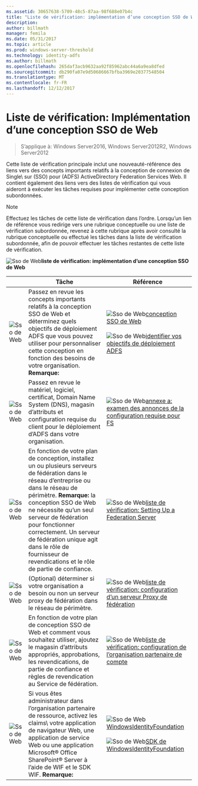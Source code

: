 ```yaml
---
ms.assetid: 30657638-5709-48c5-87aa-98f688e07b4c
title: "Liste de vérification: implémentation d’une conception SSO de Web"
description: 
author: billmath
manager: femila
ms.date: 05/31/2017
ms.topic: article
ms.prod: windows-server-threshold
ms.technology: identity-adfs
ms.author: billmath
ms.openlocfilehash: 265daf3acb9632aa92f85962abc44a6a9ea8dfed
ms.sourcegitcommit: db290fa07e9d50686667bfba3969e20377548504
ms.translationtype: MT
ms.contentlocale: fr-FR
ms.lasthandoff: 12/12/2017
---
```

# <a name="checklist-implementing-a-web-sso-design"></a>Liste de vérification: Implémentation d’une conception SSO de Web

>S’applique à: Windows Server2016, Windows Server2012R2, Windows Server2012

Cette liste de vérification principale inclut une nouveauté-référence des liens vers des concepts importants relatifs à la conception de connexion de Single\ sur \(SSO\) pour \(ADFS\) ActiveDirectory Federation Services Web. Il contient également des liens vers des listes de vérification qui vous aideront à exécuter les tâches requises pour implémenter cette conception subordonnées.  
  
> [!NOTE]  
> Effectuez les tâches de cette liste de vérification dans l’ordre. Lorsqu’un lien de référence vous redirige vers une rubrique conceptuelle ou une liste de vérification subordonnée, revenez à cette rubrique après avoir consulté la rubrique conceptuelle ou effectué les tâches dans la liste de vérification subordonnée, afin de pouvoir effectuer les tâches restantes de cette liste de vérification.  
  
![Sso de Web](media/2b05dce3-938f-4168-9b8f-1f4398cbdb9b.gif)**liste de vérification: implémentation d’une conception SSO de Web**  
  
||Tâche|Référence|  
|-|--------|-------------|  
|![Sso de Web](media/icon_checkboxo.gif)|Passez en revue les concepts importants relatifs à la conception SSO de Web et déterminez quels objectifs de déploiement ADFS que vous pouvez utiliser pour personnaliser cette conception en fonction des besoins de votre organisation. **Remarque:**|![Sso de Web](media/faa393df-4856-4431-9eda-4f4e5be72a90.gif)[conception SSO de Web](https://technet.microsoft.com/library/dd807033.aspx)<br /><br />![Sso de Web](media/faa393df-4856-4431-9eda-4f4e5be72a90.gif)[identifier vos objectifs de déploiement ADFS](https://technet.microsoft.com/library/dd807053.aspx)|  
|![Sso de Web](media/icon_checkboxo.gif)|Passez en revue le matériel, logiciel, certificat, Domain Name System \(DNS\), magasin d’attributs et configuration requise du client pour le déploiement d’ADFS dans votre organisation.|![Sso de Web](media/faa393df-4856-4431-9eda-4f4e5be72a90.gif)[annexe a: examen des annonces de la configuration requise pour FS](https://technet.microsoft.com/library/ff678034.aspx)|  
|![Sso de Web](media/icon_checkboxo.gif)|En fonction de votre plan de conception, installez un ou plusieurs serveurs de fédération dans le réseau d’entreprise ou dans le réseau de périmètre. **Remarque:** la conception SSO de Web ne nécessite qu’un seul serveur de fédération pour fonctionner correctement. Un serveur de fédération unique agit dans le rôle de fournisseur de revendications et le rôle de partie de confiance.|![Sso de Web](media/bc6cea1a-1c6c-4124-8c8f-1df5adfe8c88.gif)[liste de vérification: Setting Up a Federation Server](Checklist--Setting-Up-a-Federation-Server.md)|  
|![Sso de Web](media/icon_checkboxo.gif)|\(Optional\) déterminer si votre organisation a besoin ou non un serveur proxy de fédération dans le réseau de périmètre.|![Sso de Web](media/bc6cea1a-1c6c-4124-8c8f-1df5adfe8c88.gif)[liste de vérification: configuration d’un serveur Proxy de fédération](Checklist--Setting-Up-a-Federation-Server-Proxy.md)|  
|![Sso de Web](media/icon_checkboxo.gif)|En fonction de votre plan de conception SSO de Web et comment vous souhaitez utiliser, ajoutez le magasin d’attributs appropriés, approbations, les revendications, de partie de confiance et règles de revendication au Service de fédération.|![Sso de Web](media/bc6cea1a-1c6c-4124-8c8f-1df5adfe8c88.gif)[liste de vérification: configuration de l’organisation partenaire de compte](Checklist--Configuring-the-Account-Partner-Organization.md)|  
|![Sso de Web](media/icon_checkboxo.gif)|Si vous êtes administrateur dans l’organisation partenaire de ressource, activez les claims\ votre application de navigateur Web, une application de service Web ou une application Microsoft® Office SharePoint® Server à l’aide de WIF et le SDK WIF. **Remarque:**|![Sso de Web](media/faa393df-4856-4431-9eda-4f4e5be72a90.gif)[WindowsIdentityFoundation](https://go.microsoft.com/fwlink/?LinkId=122266)<br /><br />![Sso de Web](media/faa393df-4856-4431-9eda-4f4e5be72a90.gif)[SDK de WindowsIdentityFoundation](https://go.microsoft.com/fwlink/?LinkId=122266)| 
